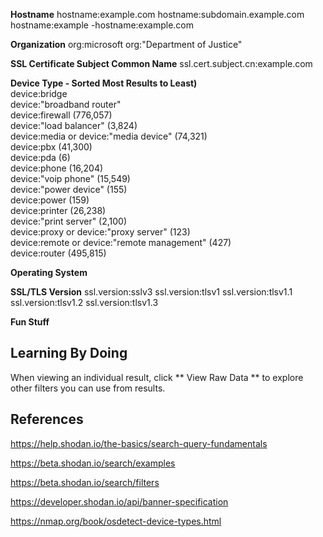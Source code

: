 **Hostname**
hostname:example.com
hostname:subdomain.example.com
hostname:example -hostname:example.com

**Organization**
org:microsoft
org:"Department of Justice"

**SSL Certificate Subject Common Name**
ssl.cert.subject.cn:example.com







**Device Type - Sorted Most Results to Least)**  
device:bridge  
device:"broadband router"  
device:firewall (776,057)  
device:"load balancer" (3,824)  
device:media or device:"media device" (74,321)  
device:pbx (41,300)  
device:pda (6)  
device:phone (16,204)  
device:"voip phone" (15,549)  
device:"power device" (155)  
device:power (159)  
device:printer (26,238)  
device:"print server" (2,100)  
device:proxy or device:"proxy server" (123)  
device:remote or device:"remote management" (427)  
device:router (495,815)  


**Operating System**



**SSL/TLS Version**
ssl.version:sslv3
ssl.version:tlsv1
ssl.version:tlsv1.1
ssl.version:tlsv1.2
ssl.version:tlsv1.3




**Fun Stuff**







## Learning By Doing ##
When viewing an individual result, click ** View Raw Data ** to explore other filters you can use from results.

## References ##
https://help.shodan.io/the-basics/search-query-fundamentals

https://beta.shodan.io/search/examples

https://beta.shodan.io/search/filters

https://developer.shodan.io/api/banner-specification

https://nmap.org/book/osdetect-device-types.html
